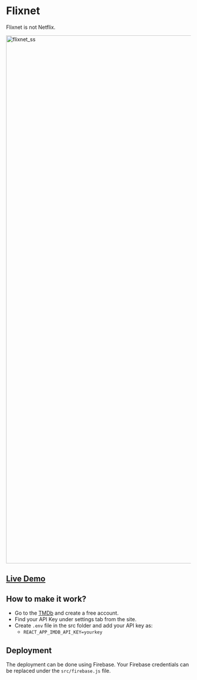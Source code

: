 # Flixnet

Flixnet is not Netflix.

<img width="1435" alt="flixnet_ss" src="https://user-images.githubusercontent.com/41537302/128978484-ecfc651b-74d2-45de-8277-673a55f6affd.png">

## [Live Demo](https://flixnet-360fa.web.app/)

## How to make it work?

- Go to the [TMDb](https://www.themoviedb.org/) and create a free account. 
- Find your API Key under settings tab from the site. 
- Create ```.env``` file in the src folder and add your API key as:
  - ```REACT_APP_IMDB_API_KEY=yourkey```

## Deployment

The deployment can be done using Firebase. Your Firebase credentials can be replaced under the ```src/firebase.js``` file.
